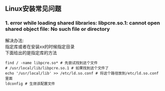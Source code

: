 ## Linux安装常见问题
### 1. error while loading shared libraries: libpcre.so.1: cannot open shared object file: No such file or directory
解决办法:  
指定库或者在安装xx的时候指定目录  
下面给出的是指定库的方法
```
find / -name libpcre.so* # 先尝试找到这个文件
# /usr/local/lib/libpcre.so.1 # 如果找到这个文件了
echo '/usr/local/lib' >> /etc/ld.so.conf # 将这个路径放到/etc/ld.so.conf里面
ldconfig # 生效该配置文件
```
